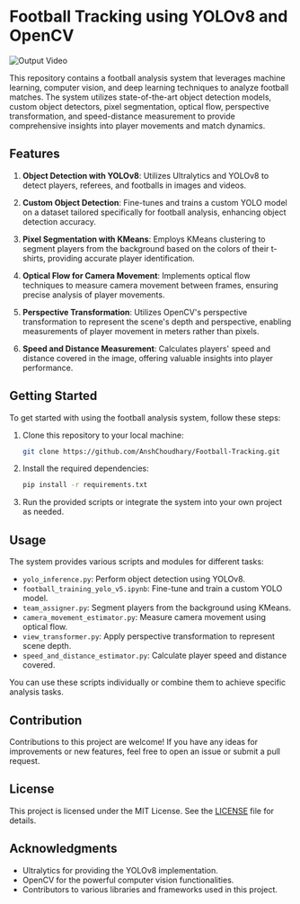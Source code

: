 # Football Tracking using YOLOv8 and OpenCV

![Output Video](https://github.com/AnshChoudhary/Football-Tracking/blob/main/output_videos/output_video.gif)

This repository contains a football analysis system that leverages machine learning, computer vision, and deep learning techniques to analyze football matches. The system utilizes state-of-the-art object detection models, custom object detectors, pixel segmentation, optical flow, perspective transformation, and speed-distance measurement to provide comprehensive insights into player movements and match dynamics.

## Features

1. **Object Detection with YOLOv8**: Utilizes Ultralytics and YOLOv8 to detect players, referees, and footballs in images and videos.

2. **Custom Object Detection**: Fine-tunes and trains a custom YOLO model on a dataset tailored specifically for football analysis, enhancing object detection accuracy.

3. **Pixel Segmentation with KMeans**: Employs KMeans clustering to segment players from the background based on the colors of their t-shirts, providing accurate player identification.

4. **Optical Flow for Camera Movement**: Implements optical flow techniques to measure camera movement between frames, ensuring precise analysis of player movements.

5. **Perspective Transformation**: Utilizes OpenCV's perspective transformation to represent the scene's depth and perspective, enabling measurements of player movement in meters rather than pixels.

6. **Speed and Distance Measurement**: Calculates players' speed and distance covered in the image, offering valuable insights into player performance.

## Getting Started

To get started with using the football analysis system, follow these steps:

1. Clone this repository to your local machine:

    ```bash
    git clone https://github.com/AnshChoudhary/Football-Tracking.git
    ```

2. Install the required dependencies:

    ```bash
    pip install -r requirements.txt
    ```

3. Run the provided scripts or integrate the system into your own project as needed.

## Usage

The system provides various scripts and modules for different tasks:

- `yolo_inference.py`: Perform object detection using YOLOv8.
- `football_training_yolo_v5.ipynb`: Fine-tune and train a custom YOLO model.
- `team_assigner.py`: Segment players from the background using KMeans.
- `camera_movement_estimator.py`: Measure camera movement using optical flow.
- `view_transformer.py`: Apply perspective transformation to represent scene depth.
- `speed_and_distance_estimator.py`: Calculate player speed and distance covered.

You can use these scripts individually or combine them to achieve specific analysis tasks.

## Contribution

Contributions to this project are welcome! If you have any ideas for improvements or new features, feel free to open an issue or submit a pull request.

## License

This project is licensed under the MIT License. See the [LICENSE](LICENSE) file for details.

## Acknowledgments

- Ultralytics for providing the YOLOv8 implementation.
- OpenCV for the powerful computer vision functionalities.
- Contributors to various libraries and frameworks used in this project.
